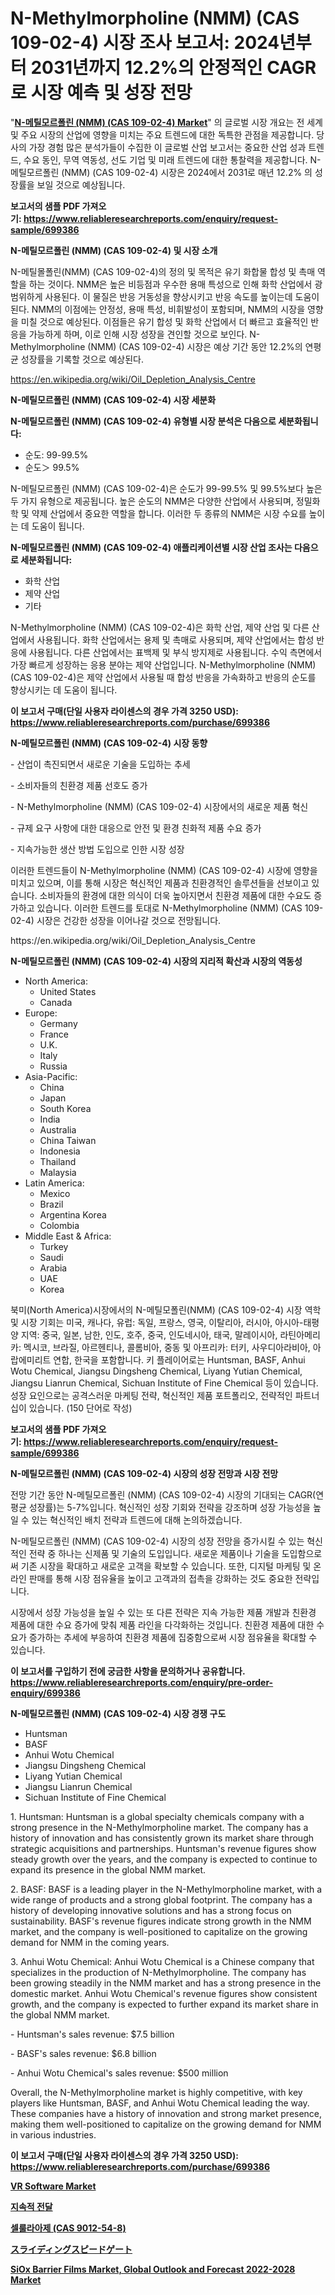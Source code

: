 <p><h1>N-Methylmorpholine (NMM) (CAS 109-02-4) 시장 조사 보고서: 2024년부터 2031년까지 12.2%의 안정적인 CAGR로 시장 예측 및 성장 전망</h1></p><p>"<strong><a href="https://www.reliableresearchreports.com/n-methylmorpholine-market-in-chemical-and-material-r699386">N-메틸모르폴린 (NMM) (CAS 109-02-4) Market</a></strong>" 의 글로벌 시장 개요는 전 세계 및 주요 시장의 산업에 영향을 미치는 주요 트렌드에 대한 독특한 관점을 제공합니다. 당사의 가장 경험 많은 분석가들이 수집한 이 글로벌 산업 보고서는 중요한 산업 성과 트렌드, 수요 동인, 무역 역동성, 선도 기업 및 미래 트렌드에 대한 통찰력을 제공합니다. N-메틸모르폴린 (NMM) (CAS 109-02-4) 시장은 2024에서 2031로 매년 12.2% 의 성장률을 보일 것으로 예상됩니다.</p>
<p><strong>보고서의 샘플 PDF 가져오기:&nbsp;<a href="https://www.reliableresearchreports.com/enquiry/request-sample/699386">https://www.reliableresearchreports.com/enquiry/request-sample/699386</a></strong></p>
<p><strong>N-메틸모르폴린 (NMM) (CAS 109-02-4) 및 시장 소개</strong></p>
<p><p>N-메틸몰폴린(NMM) (CAS 109-02-4)의 정의 및 목적은 유기 화합물 합성 및 촉매 역할을 하는 것이다. NMM은 높은 비등점과 우수한 용매 특성으로 인해 화학 산업에서 광범위하게 사용된다. 이 물질은 반응 거동성을 향상시키고 반응 속도를 높이는데 도움이 된다. NMM의 이점에는 안정성, 용매 특성, 비휘발성이 포함되며, NMM의 시장을 영향을 미칠 것으로 예상된다. 이점들은 유기 합성 및 화학 산업에서 더 빠르고 효율적인 반응을 가능하게 하며, 이로 인해 시장 성장을 견인할 것으로 보인다. N-Methylmorpholine (NMM) (CAS 109-02-4) 시장은 예상 기간 동안 12.2%의 연평균 성장률을 기록할 것으로 예상된다.</p></p>
<p><a href="https://en.wikipedia.org/wiki/Oil_Depletion_Analysis_Centre">https://en.wikipedia.org/wiki/Oil_Depletion_Analysis_Centre</a></p>
<p><strong>N-메틸모르폴린 (NMM) (CAS 109-02-4) 시장 세분화</strong></p>
<p><strong>N-메틸모르폴린 (NMM) (CAS 109-02-4) 유형별 시장 분석은 다음으로 세분화됩니다:</strong></p>
<p><ul><li>순도: 99-99.5%</li><li>순도＞ 99.5%</li></ul></p>
<p><p>N-메틸모르폴린 (NMM) (CAS 109-02-4)은 순도가 99-99.5% 및 99.5%보다 높은 두 가지 유형으로 제공됩니다. 높은 순도의 NMM은 다양한 산업에서 사용되며, 정밀화학 및 약제 산업에서 중요한 역할을 합니다. 이러한 두 종류의 NMM은 시장 수요를 높이는 데 도움이 됩니다.</p></p>
<p><strong>N-메틸모르폴린 (NMM) (CAS 109-02-4) 애플리케이션별 시장 산업 조사는 다음으로 세분화됩니다:</strong></p>
<p><ul><li>화학 산업</li><li>제약 산업</li><li>기타</li></ul></p>
<p><p>N-Methylmorpholine (NMM) (CAS 109-02-4)은 화학 산업, 제약 산업 및 다른 산업에서 사용됩니다. 화학 산업에서는 용제 및 촉매로 사용되며, 제약 산업에서는 합성 반응에 사용됩니다. 다른 산업에서는 표백제 및 부식 방지제로 사용됩니다. 수익 측면에서 가장 빠르게 성장하는 응용 분야는 제약 산업입니다. N-Methylmorpholine (NMM) (CAS 109-02-4)은 제약 산업에서 사용될 때 합성 반응을 가속화하고 반응의 순도를 향상시키는 데 도움이 됩니다.</p></p>
<p><strong>이 보고서 구매(단일 사용자 라이센스의 경우 가격 3250 USD): <a href="https://www.reliableresearchreports.com/purchase/699386">https://www.reliableresearchreports.com/purchase/699386</a></strong></p>
<p><strong>N-메틸모르폴린 (NMM) (CAS 109-02-4) 시장 동향</strong></p>
<p><p>- 산업이 촉진되면서 새로운 기술을 도입하는 추세</p><p>- 소비자들의 친환경 제품 선호도 증가</p><p>- N-Methylmorpholine (NMM) (CAS 109-02-4) 시장에서의 새로운 제품 혁신</p><p>- 규제 요구 사항에 대한 대응으로 안전 및 환경 친화적 제품 수요 증가</p><p>- 지속가능한 생산 방법 도입으로 인한 시장 성장</p><p>이러한 트렌드들이 N-Methylmorpholine (NMM) (CAS 109-02-4) 시장에 영향을 미치고 있으며, 이를 통해 시장은 혁신적인 제품과 친환경적인 솔루션들을 선보이고 있습니다. 소비자들의 환경에 대한 의식이 더욱 높아지면서 친환경 제품에 대한 수요도 증가하고 있습니다. 이러한 트렌드를 토대로 N-Methylmorpholine (NMM) (CAS 109-02-4) 시장은 건강한 성장을 이어나갈 것으로 전망됩니다.</p></p>
<p>https://en.wikipedia.org/wiki/Oil_Depletion_Analysis_Centre</p>
<p><strong>N-메틸모르폴린 (NMM) (CAS 109-02-4) 시장의 지리적 확산과 시장의 역동성</strong></p>
<p><ul>
    <li>
        North America:
        <ul>
            <li>United States</li>
            <li>Canada</li>
        </ul>
    </li>
    <li>
        Europe:
        <ul>
            <li>Germany</li>
            <li>France</li>
            <li>U.K.</li>
            <li>Italy</li>
            <li>Russia</li>
        </ul>
    </li>
    <li>
        Asia-Pacific:
        <ul>
            <li>China</li>
            <li>Japan</li>
            <li>South Korea</li>
            <li>India</li>
            <li>Australia</li>
            <li>China Taiwan</li>
            <li>Indonesia</li>
            <li>Thailand</li>
            <li>Malaysia</li>
        </ul>
    </li>
    <li>
        Latin America:
        <ul>
            <li>Mexico</li>
            <li>Brazil</li>
            <li>Argentina Korea</li>
            <li>Colombia</li>
        </ul>
    </li>
    <li>
        Middle East & Africa:
        <ul>
            <li>Turkey</li>
            <li>Saudi</li>
            <li>Arabia</li>
            <li>UAE</li>
            <li>Korea</li>
        </ul>
    </li>
    </ul></p>
<p><p>북미(North America)시장에서의 N-메틸모폴린(NMM) (CAS 109-02-4) 시장 역학 및 시장 기회는 미국, 캐나다, 유럽: 독일, 프랑스, 영국, 이탈리아, 러시아, 아시아-태평양 지역: 중국, 일본, 남한, 인도, 호주, 중국, 인도네시아, 태국, 말레이시아, 라틴아메리카: 멕시코, 브라질, 아르헨티나, 콜롬비아, 중동 및 아프리카: 터키, 사우디아라비아, 아랍에미리트 연합, 한국을 포함합니다. 키 플레이어로는 Huntsman, BASF, Anhui Wotu Chemical, Jiangsu Dingsheng Chemical, Liyang Yutian Chemical, Jiangsu Lianrun Chemical, Sichuan Institute of Fine Chemical 등이 있습니다. 성장 요인으로는 공격스러운 마케팅 전략, 혁신적인 제품 포트폴리오, 전략적인 파트너십이 있습니다. (150 단어로 작성)</p></p>
<p><strong>보고서의 샘플 PDF 가져오기:&nbsp;<a href="https://www.reliableresearchreports.com/enquiry/request-sample/699386">https://www.reliableresearchreports.com/enquiry/request-sample/699386</a></strong></p>
<p><strong>N-메틸모르폴린 (NMM) (CAS 109-02-4) 시장의 성장 전망과 시장 전망</strong></p>
<p><p>전망 기간 동안 N-메틸모르폴린 (NMM) (CAS 109-02-4) 시장의 기대되는 CAGR(연평균 성장률)는 5-7%입니다. 혁신적인 성장 기회와 전략을 강조하며 성장 가능성을 높일 수 있는 혁신적인 배치 전략과 트렌드에 대해 논의하겠습니다. </p><p>N-메틸모르폴린 (NMM) (CAS 109-02-4) 시장의 성장 전망을 증가시킬 수 있는 혁신적인 전략 중 하나는 신제품 및 기술의 도입입니다. 새로운 제품이나 기술을 도입함으로써 기존 시장을 확대하고 새로운 고객을 확보할 수 있습니다. 또한, 디지털 마케팅 및 온라인 판매를 통해 시장 점유율을 높이고 고객과의 접촉을 강화하는 것도 중요한 전략입니다.</p><p>시장에서 성장 가능성을 높일 수 있는 또 다른 전략은 지속 가능한 제품 개발과 친환경 제품에 대한 수요 증가에 맞춰 제품 라인을 다각화하는 것입니다. 친환경 제품에 대한 수요가 증가하는 추세에 부응하여 친환경 제품에 집중함으로써 시장 점유율을 확대할 수 있습니다.</p></p>
<p><strong>이 보고서를 구입하기 전에 궁금한 사항을 문의하거나 공유합니다. <a href="https://www.reliableresearchreports.com/enquiry/pre-order-enquiry/699386">https://www.reliableresearchreports.com/enquiry/pre-order-enquiry/699386</a></strong></p>
<p><strong>N-메틸모르폴린 (NMM) (CAS 109-02-4) 시장 경쟁 구도</strong></p>
<p><ul><li>Huntsman</li><li>BASF</li><li>Anhui Wotu Chemical</li><li>Jiangsu Dingsheng Chemical</li><li>Liyang Yutian Chemical</li><li>Jiangsu Lianrun Chemical</li><li>Sichuan Institute of Fine Chemical</li></ul></p>
<p><p>1. Huntsman: Huntsman is a global specialty chemicals company with a strong presence in the N-Methylmorpholine market. The company has a history of innovation and has consistently grown its market share through strategic acquisitions and partnerships. Huntsman's revenue figures show steady growth over the years, and the company is expected to continue to expand its presence in the global NMM market.</p><p>2. BASF: BASF is a leading player in the N-Methylmorpholine market, with a wide range of products and a strong global footprint. The company has a history of developing innovative solutions and has a strong focus on sustainability. BASF's revenue figures indicate strong growth in the NMM market, and the company is well-positioned to capitalize on the growing demand for NMM in the coming years.</p><p>3. Anhui Wotu Chemical: Anhui Wotu Chemical is a Chinese company that specializes in the production of N-Methylmorpholine. The company has been growing steadily in the NMM market and has a strong presence in the domestic market. Anhui Wotu Chemical's revenue figures show consistent growth, and the company is expected to further expand its market share in the global NMM market.</p><p>- Huntsman's sales revenue: $7.5 billion</p><p>- BASF's sales revenue: $6.8 billion</p><p>- Anhui Wotu Chemical's sales revenue: $500 million</p><p>Overall, the N-Methylmorpholine market is highly competitive, with key players like Huntsman, BASF, and Anhui Wotu Chemical leading the way. These companies have a history of innovation and strong market presence, making them well-positioned to capitalize on the growing demand for NMM in various industries.</p></p>
<p><strong>이 보고서 구매(단일 사용자 라이센스의 경우 가격 3250 USD): <a href="https://www.reliableresearchreports.com/purchase/699386">https://www.reliableresearchreports.com/purchase/699386</a></strong></p>
<p><strong><p><a href="https://github.com/hlspriggs/Market-Research-Report-List-1/blob/main/vr-software-market.md">VR Software Market</a></p><p><a href="https://medium.com/@conradkirrlin76575/%EC%97%B0%EC%86%8D-%EC%A0%84%EB%8B%AC-%EC%8B%9C%EC%9E%A5-%EC%A1%B0%EC%82%AC-%EB%B3%B4%EA%B3%A0%EC%84%9C-2031%EB%85%84%EA%B9%8C%EC%A7%80-%EA%B3%84%EC%86%8D%ED%95%B4%EC%84%9C-%EC%84%B1%EC%9E%A5%ED%95%98%EB%8A%94-%EC%97%B0%EC%86%8D-%EC%A0%84%EB%8B%AC-%EC%8B%9C%EC%9E%A5%EC%9D%98-%EC%8B%9C%EC%9E%A5-%EA%B7%9C%EB%AA%A8-%EB%B0%8F-%EC%88%98%EC%9D%B5-%EB%B6%84%EC%84%9D%EC%9D%84-%ED%83%90%EC%83%89%ED%95%98%EC%97%AC-%EC%97%B0%ED%8F%89%EA%B7%A0-%EC%84%B1%EC%9E%A5%EB%A5%A0-8-3-%EB%A1%9C-%EB%B0%9C%EC%A0%84%EC%A4%91%EC%9E%85%EB%8B%88%EB%8B%A4-abfc513a9d12">지속적 전달</a></p><p><a href="https://github.com/LuckeyCorbin/Market-Research-Report-List-2/blob/main/3218152107979.md">셀룰라아제 (CAS 9012-54-8)</a></p><p><a href="https://github.com/DanykaKilback/Market-Research-Report-List-2/blob/main/718604187165.md">スライディングスピードゲート</a></p><p><a href="https://issuu.com/reportprime-2/docs/siox-barrier-films-market-global-ou_65a587c4d5c223">SiOx Barrier Films Market, Global Outlook and Forecast 2022-2028 Market</a></p></strong></p>
<p></p>